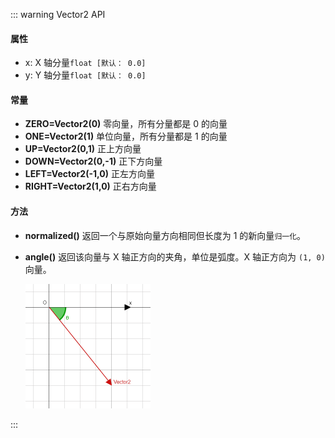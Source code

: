 <PageHeader content="Vector2: 浮点数 2D 向量内置对象" />

::: warning Vector2 API

#### 属性

- x: X 轴分量`float [默认： 0.0]`
- y: Y 轴分量`float [默认： 0.0]`

#### 常量

- **ZERO=Vector2(0)** 零向量，所有分量都是 0 的向量
- **ONE=Vector2(1)** 单位向量，所有分量都是 1 的向量
- **UP=Vector2(0,1)** 正上方向量
- **DOWN=Vector2(0,-1)** 正下方向量
- **LEFT=Vector2(-1,0)** 正左方向量
- **RIGHT=Vector2(1,0)** 正右方向量

#### 方法

- **normalized()** 返回一个与原始向量方向相同但长度为 1 的新向量`归一化`。
- **angle()** 返回该向量与 X 轴正方向的夹角，单位是弧度。X 轴正方向为 `(1, 0)` 向量。

    <img src="/images/vector2-angle.png" width=200 alt="返回夹角示意图" />

:::
